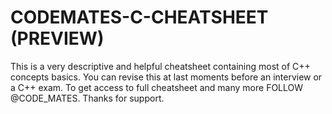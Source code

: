 # CODEMATES-C-CHEATSHEET (PREVIEW)
This is a very descriptive and helpful cheatsheet containing most of C++ concepts basics. You can revise this at last moments before an interview or a C++ exam. To get access to full cheatsheet and many more FOLLOW @CODE_MATES. Thanks for support.

